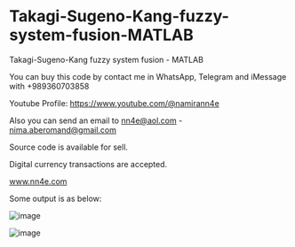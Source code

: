 # Takagi-Sugeno-Kang-fuzzy-system-fusion-MATLAB
Takagi-Sugeno-Kang fuzzy system fusion - MATLAB

You can buy this code by contact me in WhatsApp, Telegram and iMessage with +989360703858

Youtube Profile: https://www.youtube.com/@namirann4e

Also you can send an email to nn4e@aol.com - nima.aberomand@gmail.com

Source code is available for sell.

Digital currency transactions are accepted.

www.nn4e.com

Some output is as below:

![image](https://github.com/user-attachments/assets/f760a188-dc6a-44b4-a950-3d36bf66ca30)

![image](https://github.com/user-attachments/assets/c2df4ca0-c5c3-4116-9f6b-6ff6e4cf3070)
